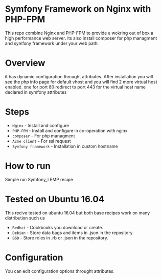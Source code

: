 Symfony Framework on Nginx with PHP-FPM
==========

This repo combine Nginx and PHP-FPM to provide a wokring out of box a high performance web server. Its also install composer for php managment and symfony framework under your web path.

Overview
========

it has dynamic configuration throught attributes. After installation you will see the php info page for default vhost and you will find 2 more virtual host enabled. one for port 80 redirect to port 443 for the virtual host name declared in  symfony attributes

Steps
=====

* `Nginx` - Install and configure
* `PHP-FPM` - Install and configure in co-operation with nginx
* `composer` - For php managment
* `Acme client` - For ssl request
* `Symfony framework` - Installation in custom hostname

How to run
==========
Simple run Symfony_LEMP recipe

Tested on Ubuntu 16.04
======================

This recive tested on ubuntu 16.04 but both base recipes work on many distribution such us

* `Redhat` - Cookbooks you download or create.
* `Debian` - Store data bags and items in .json in the repository.
* `BSD` - Store roles in .rb or .json in the repository.

Configuration
=============

You can edit configuration options throught attributes.
